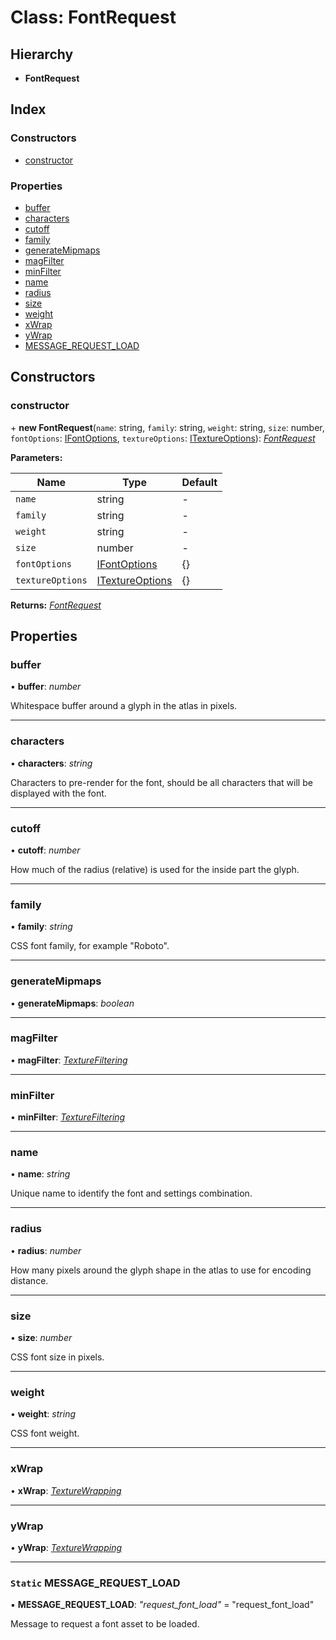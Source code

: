 
# Class: FontRequest

## Hierarchy

* **FontRequest**

## Index

### Constructors

* [constructor](fontrequest.md#constructor)

### Properties

* [buffer](fontrequest.md#buffer)
* [characters](fontrequest.md#characters)
* [cutoff](fontrequest.md#cutoff)
* [family](fontrequest.md#family)
* [generateMipmaps](fontrequest.md#generatemipmaps)
* [magFilter](fontrequest.md#magfilter)
* [minFilter](fontrequest.md#minfilter)
* [name](fontrequest.md#name)
* [radius](fontrequest.md#radius)
* [size](fontrequest.md#size)
* [weight](fontrequest.md#weight)
* [xWrap](fontrequest.md#xwrap)
* [yWrap](fontrequest.md#ywrap)
* [MESSAGE_REQUEST_LOAD](fontrequest.md#static-message_request_load)

## Constructors

###  constructor

\+ **new FontRequest**(`name`: string, `family`: string, `weight`: string, `size`: number, `fontOptions`: [IFontOptions](../interfaces/ifontoptions.md), `textureOptions`: [ITextureOptions](../interfaces/itextureoptions.md)): *[FontRequest](fontrequest.md)*

**Parameters:**

Name | Type | Default |
------ | ------ | ------ |
`name` | string | - |
`family` | string | - |
`weight` | string | - |
`size` | number | - |
`fontOptions` | [IFontOptions](../interfaces/ifontoptions.md) | {} |
`textureOptions` | [ITextureOptions](../interfaces/itextureoptions.md) | {} |

**Returns:** *[FontRequest](fontrequest.md)*

## Properties

###  buffer

• **buffer**: *number*

Whitespace buffer around a glyph in the atlas in pixels.

___

###  characters

• **characters**: *string*

Characters to pre-render for the font, should be
all characters that will be displayed with the font.

___

###  cutoff

• **cutoff**: *number*

How much of the radius (relative) is used for the
inside part the glyph.

___

###  family

• **family**: *string*

CSS font family, for example "Roboto".

___

###  generateMipmaps

• **generateMipmaps**: *boolean*

___

###  magFilter

• **magFilter**: *[TextureFiltering](../enums/texturefiltering.md)*

___

###  minFilter

• **minFilter**: *[TextureFiltering](../enums/texturefiltering.md)*

___

###  name

• **name**: *string*

Unique name to identify the font and settings combination.

___

###  radius

• **radius**: *number*

How many pixels around the glyph shape in the atlas
to use for encoding distance.

___

###  size

• **size**: *number*

CSS font size in pixels.

___

###  weight

• **weight**: *string*

CSS font weight.

___

###  xWrap

• **xWrap**: *[TextureWrapping](../enums/texturewrapping.md)*

___

###  yWrap

• **yWrap**: *[TextureWrapping](../enums/texturewrapping.md)*

___

### `Static` MESSAGE_REQUEST_LOAD

▪ **MESSAGE_REQUEST_LOAD**: *"request_font_load"* = "request_font_load"

Message to request a font asset to be loaded.
